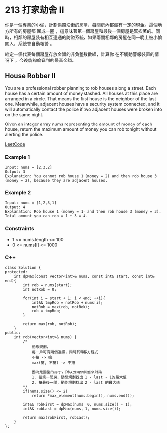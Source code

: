 # 213 打家劫舍 II

你是一個專業的小偷，計劃偷竊沿街的房屋，每間房內都藏有一定的現金。這個地方所有的房屋都 圍成一圈 ，這意味著第一個房屋和最後一個房屋是緊挨著的。同時，相鄰的房屋裝有相互連通的防盜系統，如果兩間相鄰的房屋在同一晚上被小偷闖入，系統會自動報警 。

給定一個代表每個房屋存放金額的非負整數數組，計算你 在不觸動警報裝置的情況下 ，今晚能夠偷竊到的最高金額。

## House Robber II

You are a professional robber planning to rob houses along a street. Each house has a certain amount of money stashed. All houses at this place are arranged in a circle. That means the first house is the neighbor of the last one. Meanwhile, adjacent houses have a security system connected, and it will automatically contact the police if two adjacent houses were broken into on the same night.

Given an integer array nums representing the amount of money of each house, return the maximum amount of money you can rob tonight without alerting the police.

 

 

[LeetCode](https://leetcode.cn/problems/isomorphic-strings/)

### Example 1

```
Input: nums = [2,3,2]
Output: 3
Explanation: You cannot rob house 1 (money = 2) and then rob house 3 (money = 2), because they are adjacent houses.
```

### Example 2

```
Input: nums = [1,2,3,1]
Output: 4
Explanation: Rob house 1 (money = 1) and then rob house 3 (money = 3).
Total amount you can rob = 1 + 3 = 4.
```


### Constraints

* 1 <= nums.length <= 100
* 0 <= nums[i] <= 1000

### C++ 

```
class Solution {
protected:
    int dpMax(const vector<int>& nums, const int& start, const int& end){
        int rob = nums[start];
        int notRob = 0;

        for(int i = start + 1; i < end; ++i){
            int&& tmpRob = notRob + nums[i];
            notRob = max(rob, notRob);
            rob = tmpRob;
        }

        return max(rob, notRob);
    }
public:
    int rob(vector<int>& nums) {
        /*
            動態規劃，
            每一戶可有兩個選擇，同時其轉移方程式 
            不搶 -> 搶
            max(搶, 不搶) -> 不搶

            因為是圓型的房子，所以分兩個狀態來討論
            1. 搶第一間房，動態規劃找出 1 - last - 1的最大值
            2. 搶最後一間，動能規劃找出 2 - last 的最大值
        */
        if(nums.size() <= 2)
            return *max_element(nums.begin(), nums.end());

        int&& robFirst = dpMax(nums, 0, nums.size() - 1);
        int&& robLast = dpMax(nums, 1, nums.size());
       
        return max(robFirst, robLast);
    }
};
```
